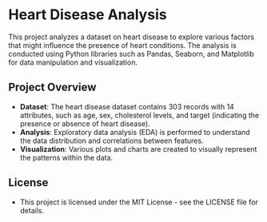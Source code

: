 # Heart Disease Analysis

This project analyzes a dataset on heart disease to explore various factors that might influence the presence of heart conditions. The analysis is conducted using Python libraries such as Pandas, Seaborn, and Matplotlib for data manipulation and visualization.

## Project Overview

- **Dataset**: The heart disease dataset contains 303 records with 14 attributes, such as age, sex, cholesterol levels, and target (indicating the presence or absence of heart disease).
- **Analysis**: Exploratory data analysis (EDA) is performed to understand the data distribution and correlations between features.
- **Visualization**: Various plots and charts are created to visually represent the patterns within the data.

## License
- This project is licensed under the MIT License - see the LICENSE file for details.
